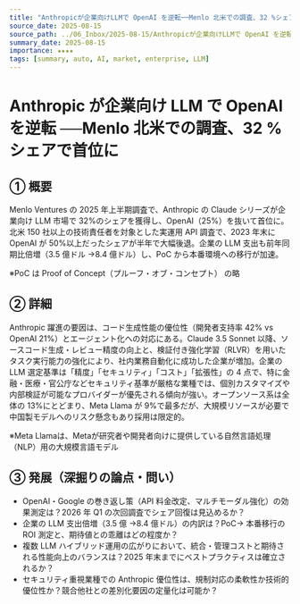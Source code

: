 ```yaml
---
title: "Anthropicが企業向けLLMで OpenAI を逆転──Menlo 北米での調査、32 %シェアで首位に"
source_date: 2025-08-15
source_path: ../06_Inbox/2025-08-15/Anthropicが企業向けLLMで OpenAI を逆転──Menlo 北米での調査、32 %シェアで首位に.md
summary_date: 2025-08-15
importance: ★★★★
tags: [summary, auto, AI, market, enterprise, LLM]
---
```


# Anthropic が企業向け LLM で OpenAI を逆転 ──Menlo 北米での調査、32 %シェアで首位に

## ① 概要

Menlo Ventures の 2025 年上半期調査で、Anthropic の Claude シリーズが企業向け LLM 市場で 32%のシェアを獲得し、OpenAI（25%）を抜いて首位に。北米 150 社以上の技術責任者を対象とした実運用 API 調査で、2023 年末に OpenAI が 50%以上だったシェアが半年で大幅後退。企業の LLM 支出も前年同期比倍増（3.5 億ドル →8.4 億ドル）し、PoC から本番環境への移行が加速。

※PoC は Proof of Concept（プルーフ・オブ・コンセプト） の略

## ② 詳細

Anthropic 躍進の要因は、コード生成性能の優位性（開発者支持率 42% vs OpenAI 21%）とエージェント化への対応にある。Claude 3.5 Sonnet 以降、ソースコード生成・レビュー精度の向上と、検証付き強化学習（RLVR）を用いたタスク実行能力の強化により、社内業務自動化に成功した企業が増加。企業の LLM 選定基準は「精度」「セキュリティ」「コスト」「拡張性」の 4 点で、特に金融・医療・官公庁などセキュリティ基準が厳格な業種では、個別カスタマイズや内部検証が可能なプロバイダーが優先される傾向が強い。オープンソース系は全体の 13%にとどまり、Meta Llama が 9%で最多だが、大規模リソースが必要で中国製モデルへのリスク懸念もあり採用は限定的。

※Meta Llamaは、Metaが研究者や開発者向けに提供している自然言語処理（NLP）用の大規模言語モデル

## ③ 発展（深掘りの論点・問い）
- OpenAI・Google の巻き返し策（API 料金改定、マルチモーダル強化）の効果測定は？2026 年 Q1 の次回調査でシェア回復は見込めるか？
- 企業の LLM 支出倍増（3.5 億 →8.4 億ドル）の内訳は？PoC→ 本番移行の ROI 測定と、期待値との乖離はどの程度か？
- 複数 LLM ハイブリッド運用の広がりにおいて、統合・管理コストと期待される性能向上のバランスは？2025 年末までにベストプラクティスは確立されるか？
- セキュリティ重視業種での Anthropic 優位性は、規制対応の柔軟性か技術的優位性か？競合他社との差別化要因の定量化は可能か？
